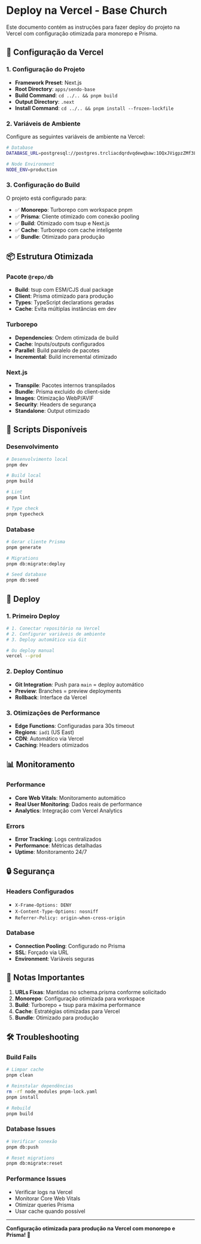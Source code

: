 # Deploy na Vercel - Base Church

Este documento contém as instruções para fazer deploy do projeto na Vercel com configuração otimizada para monorepo e Prisma.

## 🚀 Configuração da Vercel

### 1. Configuração do Projeto

- **Framework Preset**: Next.js
- **Root Directory**: `apps/sendo-base`
- **Build Command**: `cd ../.. && pnpm build`
- **Output Directory**: `.next`
- **Install Command**: `cd ../.. && pnpm install --frozen-lockfile`

### 2. Variáveis de Ambiente

Configure as seguintes variáveis de ambiente na Vercel:

```bash
# Database
DATABASE_URL=postgresql://postgres.trcliacdqrdvqdewqbaw:1OQxJVigpzZMf3L1@aws-1-sa-east-1.pooler.supabase.com:6543/postgres?pgbouncer=true

# Node Environment
NODE_ENV=production
```

### 3. Configuração do Build

O projeto está configurado para:

- ✅ **Monorepo**: Turborepo com workspace pnpm
- ✅ **Prisma**: Cliente otimizado com conexão pooling
- ✅ **Build**: Otimizado com tsup e Next.js
- ✅ **Cache**: Turborepo com cache inteligente
- ✅ **Bundle**: Otimizado para produção

## 📦 Estrutura Otimizada

### Pacote `@repo/db`

- **Build**: tsup com ESM/CJS dual package
- **Client**: Prisma otimizado para produção
- **Types**: TypeScript declarations geradas
- **Cache**: Evita múltiplas instâncias em dev

### Turborepo

- **Dependencies**: Ordem otimizada de build
- **Cache**: Inputs/outputs configurados
- **Parallel**: Build paralelo de pacotes
- **Incremental**: Build incremental otimizado

### Next.js

- **Transpile**: Pacotes internos transpilados
- **Bundle**: Prisma excluído do client-side
- **Images**: Otimização WebP/AVIF
- **Security**: Headers de segurança
- **Standalone**: Output otimizado

## 🔧 Scripts Disponíveis

### Desenvolvimento

```bash
# Desenvolvimento local
pnpm dev

# Build local
pnpm build

# Lint
pnpm lint

# Type check
pnpm typecheck
```

### Database

```bash
# Gerar cliente Prisma
pnpm generate

# Migrations
pnpm db:migrate:deploy

# Seed database
pnpm db:seed
```

## 🚀 Deploy

### 1. Primeiro Deploy

```bash
# 1. Conectar repositório na Vercel
# 2. Configurar variáveis de ambiente
# 3. Deploy automático via Git

# Ou deploy manual
vercel --prod
```

### 2. Deploy Contínuo

- **Git Integration**: Push para `main` = deploy automático
- **Preview**: Branches = preview deployments
- **Rollback**: Interface da Vercel

### 3. Otimizações de Performance

- **Edge Functions**: Configuradas para 30s timeout
- **Regions**: `iad1` (US East)
- **CDN**: Automático via Vercel
- **Caching**: Headers otimizados

## 📊 Monitoramento

### Performance

- **Core Web Vitals**: Monitoramento automático
- **Real User Monitoring**: Dados reais de performance
- **Analytics**: Integração com Vercel Analytics

### Errors

- **Error Tracking**: Logs centralizados
- **Performance**: Métricas detalhadas
- **Uptime**: Monitoramento 24/7

## 🔒 Segurança

### Headers Configurados

- `X-Frame-Options: DENY`
- `X-Content-Type-Options: nosniff`
- `Referrer-Policy: origin-when-cross-origin`

### Database

- **Connection Pooling**: Configurado no Prisma
- **SSL**: Forçado via URL
- **Environment**: Variáveis seguras

## 📝 Notas Importantes

1. **URLs Fixas**: Mantidas no schema.prisma conforme solicitado
2. **Monorepo**: Configuração otimizada para workspace
3. **Build**: Turborepo + tsup para máxima performance
4. **Cache**: Estratégias otimizadas para Vercel
5. **Bundle**: Otimizado para produção

## 🛠️ Troubleshooting

### Build Fails

```bash
# Limpar cache
pnpm clean

# Reinstalar dependências
rm -rf node_modules pnpm-lock.yaml
pnpm install

# Rebuild
pnpm build
```

### Database Issues

```bash
# Verificar conexão
pnpm db:push

# Reset migrations
pnpm db:migrate:reset
```

### Performance Issues

- Verificar logs na Vercel
- Monitorar Core Web Vitals
- Otimizar queries Prisma
- Usar cache quando possível

---

**Configuração otimizada para produção na Vercel com monorepo e Prisma! 🎯**
